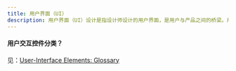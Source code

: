 ```yaml
---
title: 用户界面（UI）
description: 用户界面（UI）设计是指设计师设计的用户界面，是用户与产品之间的桥梁。用户界面设计是一个复杂的过程，其中包括设计、测试和改进。设计师必须考虑用户的需求、产品的功能和用户界面的外观。用户界面设计是一个交叉学科，涉及心理学、设计、计算机科学和其他领域。
---
```


#### 用户交互控件分类？

见：[User-Interface Elements: Glossary](https://www.nngroup.com/articles/ui-elements-glossary)